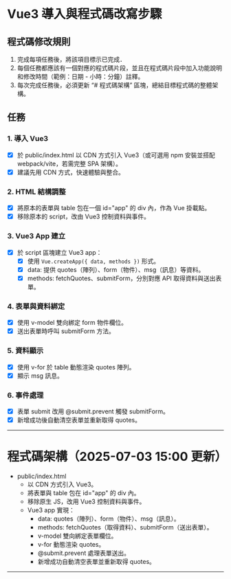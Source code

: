 # Vue3 導入與程式碼改寫步驟

## 程式碼修改規則
1. 完成每項任務後，將該項目標示已完成．
2. 每個任務都應該有一個對應的程式碼片段，並且在程式碼片段中加入功能說明和修改時間（範例：日期 - 小時：分鐘）註釋。
3. 每次完成任務後，必須更新 “# 程式碼架構” 區塊，總結目標程式碼的整體架構。

## 任務
### 1. 導入 Vue3
- [x] 於 public/index.html 以 CDN 方式引入 Vue3（或可選用 npm 安裝並搭配 webpack/vite，若需完整 SPA 架構）。
- [x] 建議先用 CDN 方式，快速體驗與整合。

### 2. HTML 結構調整
- [x] 將原本的表單與 table 包在一個 id="app" 的 div 內，作為 Vue 掛載點。
- [x] 移除原本的 script，改由 Vue3 控制資料與事件。

### 3. Vue3 App 建立
- [x] 於 script 區塊建立 Vue3 app：
  - [x] 使用 `Vue.createApp({ data, methods })` 形式。
  - [x] data: 提供 quotes（陣列）、form（物件）、msg（訊息）等資料。
  - [x] methods: fetchQuotes、submitForm，分別對應 API 取得資料與送出表單。

### 4. 表單與資料綁定
- [x] 使用 v-model 雙向綁定 form 物件欄位。
- [x] 送出表單時呼叫 submitForm 方法。

### 5. 資料顯示
- [x] 使用 v-for 於 table 動態渲染 quotes 陣列。
- [x] 顯示 msg 訊息。

### 6. 事件處理
- [x] 表單 submit 改用 @submit.prevent 觸發 submitForm。
- [x] 新增成功後自動清空表單並重新取得 quotes。

[//]: # (## 7. 進階（可選）)

[//]: # (- [ ] 可將 app 拆分為多個 component（如 QuoteForm, QuoteTable）。)

[//]: # (- [ ] 可導入 Vite/webpack 進行模組化開發。)

---

# 程式碼架構（2025-07-03 15:00 更新）

- public/index.html
  - 以 CDN 方式引入 Vue3。
  - 將表單與 table 包在 id="app" 的 div 內。
  - 移除原生 JS，改用 Vue3 控制資料與事件。
  - Vue3 app 實現：
    - data: quotes（陣列）、form（物件）、msg（訊息）。
    - methods: fetchQuotes（取得資料）、submitForm（送出表單）。
    - v-model 雙向綁定表單欄位。
    - v-for 動態渲染 quotes。
    - @submit.prevent 處理表單送出。
    - 新增成功自動清空表單並重新取得 quotes。

---
